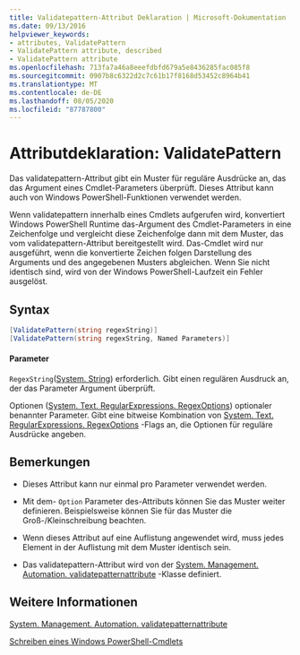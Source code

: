 ```yaml
---
title: Validatepattern-Attribut Deklaration | Microsoft-Dokumentation
ms.date: 09/13/2016
helpviewer_keywords:
- attributes, ValidatePattern
- ValidatePattern attribute, described
- ValidatePattern attribute
ms.openlocfilehash: 713fa7a46a8eeefdbfd679a5e8436285fac085f8
ms.sourcegitcommit: 0907b8c6322d2c7c61b17f8168d53452c8964b41
ms.translationtype: MT
ms.contentlocale: de-DE
ms.lasthandoff: 08/05/2020
ms.locfileid: "87787800"
---
```

# <a name="validatepattern-attribute-declaration"></a>Attributdeklaration: ValidatePattern

Das validatepattern-Attribut gibt ein Muster für reguläre Ausdrücke an, das das Argument eines Cmdlet-Parameters überprüft. Dieses Attribut kann auch von Windows PowerShell-Funktionen verwendet werden.

Wenn validatepattern innerhalb eines Cmdlets aufgerufen wird, konvertiert Windows PowerShell Runtime das-Argument des Cmdlet-Parameters in eine Zeichenfolge und vergleicht diese Zeichenfolge dann mit dem Muster, das vom validatepattern-Attribut bereitgestellt wird. Das-Cmdlet wird nur ausgeführt, wenn die konvertierte Zeichen folgen Darstellung des Arguments und des angegebenen Musters abgleichen. Wenn Sie nicht identisch sind, wird von der Windows PowerShell-Laufzeit ein Fehler ausgelöst.

## <a name="syntax"></a>Syntax

```csharp
[ValidatePattern(string regexString)]
[ValidatePattern(string regexString, Named Parameters)]
```

#### <a name="parameters"></a>Parameter

`RegexString`([System. String](/dotnet/api/System.String)) erforderlich. Gibt einen regulären Ausdruck an, der das Parameter Argument überprüft.

Optionen ([System. Text. RegularExpressions. RegexOptions](/dotnet/api/System.Text.RegularExpressions.RegexOptions)) optionaler benannter Parameter. Gibt eine bitweise Kombination von [System. Text. RegularExpressions. RegexOptions](/dotnet/api/System.Text.RegularExpressions.RegexOptions) -Flags an, die Optionen für reguläre Ausdrücke angeben.

## <a name="remarks"></a>Bemerkungen

- Dieses Attribut kann nur einmal pro Parameter verwendet werden.

- Mit dem- `Option` Parameter des-Attributs können Sie das Muster weiter definieren. Beispielsweise können Sie für das Muster die Groß-/Kleinschreibung beachten.

- Wenn dieses Attribut auf eine Auflistung angewendet wird, muss jedes Element in der Auflistung mit dem Muster identisch sein.

- Das validatepattern-Attribut wird von der [System. Management. Automation. validatepatternattribute](/dotnet/api/System.Management.Automation.ValidatePatternAttribute) -Klasse definiert.

## <a name="see-also"></a>Weitere Informationen

[System. Management. Automation. validatepatternattribute](/dotnet/api/System.Management.Automation.ValidatePatternAttribute)

[Schreiben eines Windows PowerShell-Cmdlets](./writing-a-windows-powershell-cmdlet.md)
